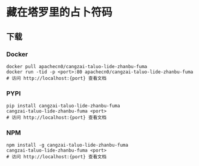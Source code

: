 # 藏在塔罗里的占卜符码

## 下载

### Docker

```
docker pull apachecn0/cangzai-taluo-lide-zhanbu-fuma
docker run -tid -p <port>:80 apachecn0/cangzai-taluo-lide-zhanbu-fuma
# 访问 http://localhost:{port} 查看文档
```

### PYPI

```
pip install cangzai-taluo-lide-zhanbu-fuma
cangzai-taluo-lide-zhanbu-fuma <port>
# 访问 http://localhost:{port} 查看文档
```

### NPM

```
npm install -g cangzai-taluo-lide-zhanbu-fuma
cangzai-taluo-lide-zhanbu-fuma <port>
# 访问 http://localhost:{port} 查看文档
```